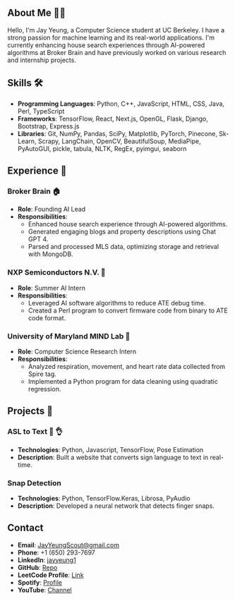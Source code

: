 ## About Me 🙋‍♂️
Hello, I'm Jay Yeung, a Computer Science student at UC Berkeley. I have a strong passion for machine learning and its real-world applications. I'm currently enhancing house search experiences through AI-powered algorithms at Broker Brain and have previously worked on various research and internship projects.

## Skills 🛠️
- **Programming Languages**: Python, C++, JavaScript, HTML, CSS, Java, Perl, TypeScript
- **Frameworks**: TensorFlow, React, Next.js, OpenGL, Flask, Django, Bootstrap, Express.js
- **Libraries**: Git, NumPy, Pandas, SciPy, Matplotlib, PyTorch, Pinecone, Sk-Learn, Scrapy, LangChain, OpenCV, BeautifulSoup, MediaPipe, PyAutoGUI, pickle, tabula, NLTK, RegEx, pyimgui, seaborn

## Experience 🌟

### Broker Brain 🏠
- **Role**: Founding AI Lead
- **Responsibilities**: 
  - Enhanced house search experience through AI-powered algorithms.
  - Generated engaging blogs and property descriptions using Chat GPT 4.
  - Parsed and processed MLS data, optimizing storage and retrieval with MongoDB.

### NXP Semiconductors N.V. 🤖
- **Role**: Summer AI Intern
- **Responsibilities**: 
  - Leveraged AI software algorithms to reduce ATE debug time.
  - Created a Perl program to convert firmware code from binary to ATE code format.

### University of Maryland MIND Lab 🧠
- **Role**: Computer Science Research Intern
- **Responsibilities**: 
  - Analyzed respiration, movement, and heart rate data collected from Spire tag.
  - Implemented a Python program for data cleaning using quadratic regression.
 
## Projects 🚀

### ASL to Text 🤟 👌
- **Technologies**: Python, Javascript, TensorFlow, Pose Estimation
- **Description**: Built a website that converts sign language to text in real-time.

### Snap Detection
- **Technologies**: Python, TensorFlow.Keras, Librosa, PyAudio
- **Description**: Developed a neural network that detects finger snaps.

## Contact
- **Email**: JayYeungScout@gmail.com
- **Phone**: +1 (650) 293-7697
- **LinkedIn**: [jayyeung1](https://www.linkedin.com/in/jayyeung)
- **GitHub**: [Repo](https://github.com/jayyeung)
- **LeetCode Profile**: [Link](https://leetcode.com/jayyeung/)
- **Spotify**: [Profile](https://open.spotify.com/user/jayyeung)
- **YouTube**: [Channel](https://www.youtube.com/user/jayyeung)

